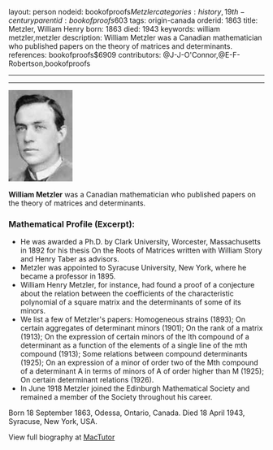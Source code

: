 layout: person
nodeid: bookofproofs$Metzler
categories: history,19th-century
parentid: bookofproofs$603
tags: origin-canada
orderid: 1863
title: Metzler, William Henry
born: 1863
died: 1943
keywords: william metzler,metzler
description: William Metzler was a Canadian mathematician who published papers on the theory of matrices and determinants.
references: bookofproofs$6909
contributors: @J-J-O'Connor,@E-F-Robertson,bookofproofs

---



---

![Metzler.jpg](https://github.com/bookofproofs/bookofproofs.github.io/blob/main/_sources/_assets/images/portraits/Metzler.jpg?raw=true)

**William Metzler** was a Canadian mathematician who published papers on the theory of matrices and determinants.

### Mathematical Profile (Excerpt):
* He was awarded a Ph.D. by Clark University, Worcester, Massachusetts in 1892 for his thesis On the Roots of Matrices written with William Story and Henry Taber as advisors.
* Metzler was appointed to Syracuse University, New York, where he became a professor in 1895.
* William Henry Metzler, for instance, had found a proof of a conjecture about the relation between the coefficients of the characteristic polynomial of a square matrix and the determinants of some of its minors.
* We list a few of Metzler's papers: Homogeneous strains (1893); On certain aggregates of determinant minors (1901); On the rank of a matrix (1913); On the expression of certain minors of the lth compound of a determinant as a function of the elements of a single line of the mth compound (1913); Some relations between compound determinants (1925); On an expression of a minor of order two of the Mth compound of a determinant A in terms of minors of A of order higher than M (1925); On certain determinant relations (1926).
* In June 1918 Metzler joined the Edinburgh Mathematical Society and remained a member of the Society throughout his career.

Born 18 September 1863, Odessa, Ontario, Canada. Died 18 April 1943, Syracuse, New York, USA.

View full biography at [MacTutor](https://mathshistory.st-andrews.ac.uk/Biographies/Metzler/)

